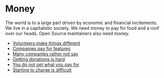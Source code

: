 # Money

The world is to a large part driven by economic and financial incitements. We
live in a capitalistic society. We need money to pay for food and a roof over
our heads. Open Source maintainers also need money.

 * [Volunteers make things different](money/volunteer.md)
 * [Companies pay for features](money/companies.md)
 * [Many companies rather not say](money/notsay.md)
 * [Getting donations is hard](money/donations.md)
 * [You do not get what you pay for](money/what-you-pay-for.md)
 * [Starting to charge is difficult](money/start-charge.md)
